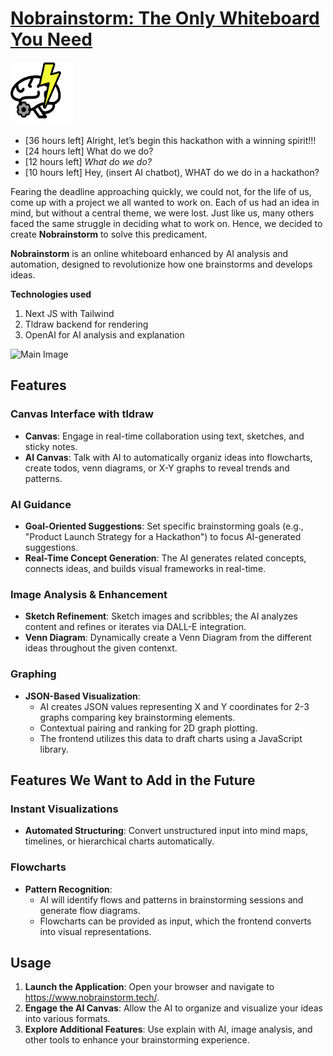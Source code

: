 # [Nobrainstorm: The Only Whiteboard You Need](https://www.nobrainstorm.tech/)

<img src="public/logo.png" alt="logo" width=100 height=100/>

- [36 hours left] Alright, let’s begin this hackathon with a winning spirit!!!  
- [24 hours left] What do we do?  
- [12 hours left] *What do we do?*  
- [10 hours left] Hey, (insert AI chatbot), WHAT do we do in a hackathon?

Fearing the deadline approaching quickly, we could not, for the life of us, come up with a project we all wanted to work on. Each of us had an idea in mind, but without a central theme, we were lost. Just like us, many others faced the same struggle in deciding what to work on. Hence, we decided to create **Nobrainstorm** to solve this predicament.

**Nobrainstorm** is an online whiteboard enhanced by AI analysis and automation, designed to revolutionize how one brainstorms and develops ideas.

**Technologies used**
1. Next JS with Tailwind
2. Tldraw backend for rendering
3. OpenAI for AI analysis and explanation

![Main Image](https://i.imgur.com/nvo3Hzl.png)

## Features

### Canvas Interface with tldraw

- **Canvas**: Engage in real-time collaboration using text, sketches, and sticky notes.
- **AI Canvas**: Talk with AI to automatically organiz ideas into flowcharts, create todos, venn diagrams, or X-Y graphs to reveal trends and patterns.

### AI Guidance

- **Goal-Oriented Suggestions**: Set specific brainstorming goals (e.g., "Product Launch Strategy for a Hackathon") to focus AI-generated suggestions.
- **Real-Time Concept Generation**: The AI generates related concepts, connects ideas, and builds visual frameworks in real-time.

### Image Analysis & Enhancement

- **Sketch Refinement**: Sketch images and scribbles; the AI analyzes content and refines or iterates via DALL-E integration.
- **Venn Diagram**: Dynamically create a Venn Diagram from the different ideas throughout the given contenxt.

### Graphing

- **JSON-Based Visualization**:
  - AI creates JSON values representing X and Y coordinates for 2-3 graphs comparing key brainstorming elements.
  - Contextual pairing and ranking for 2D graph plotting.
  - The frontend utilizes this data to draft charts using a JavaScript library.


## Features We Want to Add in the Future

### Instant Visualizations

- **Automated Structuring**: Convert unstructured input into mind maps, timelines, or hierarchical charts automatically.

### Flowcharts

- **Pattern Recognition**:
  - AI will identify flows and patterns in brainstorming sessions and generate flow diagrams.
  - Flowcharts can be provided as input, which the frontend converts into visual representations.

## Usage

1. **Launch the Application**: Open your browser and navigate to https://www.nobrainstorm.tech/.
2. **Engage the AI Canvas**: Allow the AI to organize and visualize your ideas into various formats.
3. **Explore Additional Features**: Use explain with AI, image analysis, and other tools to enhance your brainstorming experience.